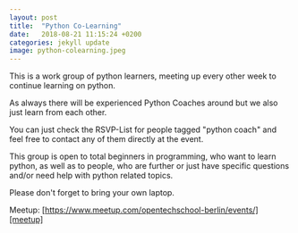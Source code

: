 ```yaml
---
layout: post
title:  "Python Co-Learning"
date:   2018-08-21 11:15:24 +0200
categories: jekyll update
image: python-colearning.jpeg
---
```

This is a work group of python learners, meeting up every other week to continue learning on python.

As always there will be experienced Python Coaches around but we also just learn from each other.

You can just check the RSVP-List for people tagged "python coach" and feel free to contact any of them directly at the event.

This group is open to total beginners in programming, who want to learn python, as well as to people, who are further or just have specific questions and/or need help with python related topics.

Please don't forget to bring your own laptop.

Meetup: [https://www.meetup.com/opentechschool-berlin/events/][meetup]

[meetup]:   https://www.meetup.com/opentechschool-berlin/events/